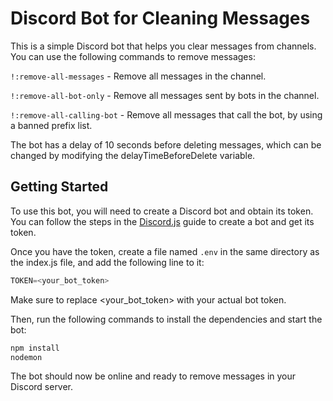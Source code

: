 # Discord Bot for Cleaning Messages
This is a simple Discord bot that helps you clear messages from channels. You can use the following commands to remove messages:

`!:remove-all-messages` - Remove all messages in the channel.

`!:remove-all-bot-only` - Remove all messages sent by bots in the channel.

`!:remove-all-calling-bot` - Remove all messages that call the bot, by using a banned prefix list.

The bot has a delay of 10 seconds before deleting messages, which can be changed by modifying the delayTimeBeforeDelete variable.

## Getting Started
To use this bot, you will need to create a Discord bot and obtain its token. You can follow the steps in the [Discord.js](https://discordjs.guide/preparations/setting-up-a-bot-application.html#creating-your-bot) guide to create a bot and get its token.

Once you have the token, create a file named `.env` in the same directory as the index.js file, and add the following line to it:

```js
TOKEN=<your_bot_token>
```

Make sure to replace <your_bot_token> with your actual bot token.

Then, run the following commands to install the dependencies and start the bot:

```js
npm install
nodemon
```

The bot should now be online and ready to remove messages in your Discord server.